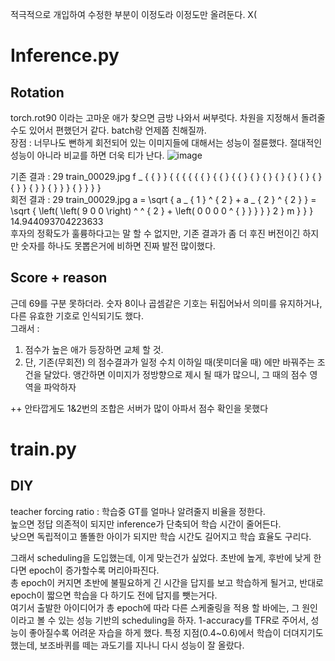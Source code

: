 적극적으로 개입하여 수정한 부분이 이정도라 이정도만 올려둔다. X(  
# Inference.py  
## Rotation  
torch.rot90 이라는 고마운 애가 찾으면 금방 나와서 써부럿다. 차원을 지정해서 돌려줄 수도 있어서 편했던거 같다. batch랑 언제쯤 친해질까.  
장점 : 너무나도 뻔하게 회전되어 있는 이미지들에 대해서는 성능이 절륜했다. 절대적인 성능이 아니라 비교를 하면 더욱 티가 난다.
![image](https://user-images.githubusercontent.com/73811730/122445420-81a8a500-cfdc-11eb-85fc-8011814c4454.png)

  
기존 결과 : 29	train_00029.jpg	f _ { { } } { { { { { { } { { } { { } { } { } { } { } { } { } { } } { } } { } } } { } } } }   
회전 결과 : 29	train_00029.jpg	a = \sqrt { a _ { 1 } ^ { 2 } + a _ { 2 } ^ { 2 } } = \sqrt { \left( \left( 9 0 0 \right) ^ ^ { 2 } + \left( 0 0 0 0 ^ { } } } } } 2 } m } } } 	14.944093704223633  
후자의 정확도가 훌륭하다고는 말 할 수 없지만, 기존 결과가 좀 더 후진 버전이긴 하지만 숫자를 하나도 못뽑은거에 비하면 진짜 발전 많이했다.  

## Score + reason  
근데 69를 구분 못하더라. 숫자 8이나 곱셈같은 기호는 뒤집어놔서 의미를 유지하거나, 다른 유효한 기호로 인식되기도 했다.  
그래서 :  
1. 점수가 높은 애가 등장하면 교체 할 것.  
2. 단, 기존(무회전) 의 점수결과가 일정 수치 이하일 때(못미더울 때) 에만 바꿔주는 조건을 달았다. 앵간하면 이미지가 정방향으로 제시 될 때가 많으니, 그 때의 점수 영역을 파악하자  


++ 안타깝게도 1&2번의 조합은 서버가 많이 아파서 점수 확인을 못했다  

# train.py  
## DIY  
teacher forcing ratio : 학습중 GT를 얼마나 알려줄지 비율을 정한다.  
높으면 정답 의존적이 되지만 inference가 단축되어 학습 시간이 줄어든다.  
낮으면 독립적이고 똘똘한 아이가 되지만 학습 시간도 길어지고 학습 효율도 구리다.  

그래서 scheduling을 도입했는데, 이게 맞는건가 싶었다. 초반에 높게, 후반에 낮게 한다면 epoch이 증가할수록 머리아파진다.  
총 epoch이 커지면 초반에 불필요하게 긴 시간을 답지를 보고 학습하게 될거고, 반대로 epoch이 짧으면 학습을 다 하기도 전에 답지를 뺏는거다.  
여기서 출발한 아이디어가 총 epoch에 따라 다른 스케줄링을 적용 할 바에는, 그 원인이라고 볼 수 있는 성능 기반의 scheduling을 하자.
1-accuracy를 TFR로 주어서, 성능이 좋아질수록 어려운 자습을 하게 했다. 특정 지점(0.4~0.6)에서 학습이 더뎌지기도 했는데, 보조바퀴를 떼는 과도기를 지나니 다시 성능이 잘 올랐다.
